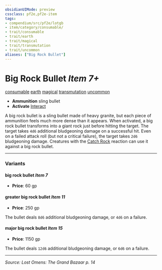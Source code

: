 ```yaml
---
obsidianUIMode: preview
cssclass: pf2e,pf2e-item
tags:
- compendium/src/pf2e/lotgb
- item/category/consumable/
- trait/consumable
- trait/earth
- trait/magical
- trait/transmutation
- trait/uncommon
aliases: ["Big Rock Bullet"]
---
```

# Big Rock Bullet *Item 7+*  
[consumable](consumable.md "Consumable Item Trait")  [earth](earth.md "Earth Energy & Element Trait")  [magical](magical.md "Magical Item Trait")  [transmutation](transmutation.md "Transmutation School Trait")  [uncommon](uncommon.md "Uncommon Rarity Trait")  

- **Ammunition** sling bullet
- **Activate** [Interact](interact.md)

A big rock bullet is a sling bullet made of heavy granite, but each piece of ammunition feels much more dense than it appears. When activated, a big rock bullet transforms into a giant rock just before hitting the target. The target takes `4d6` additional bludgeoning damage on a successful hit. Even on a failed attack roll (but not a critical failure), the target takes `2d6` bludgeoning damage. Creatures with the [Catch Rock](catch-rock.md) reaction can use it against a big rock bullet.

---

### Variants

#### big rock bullet *Item 7*

- **Price**: 60 gp

#### greater big rock bullet *Item 11*

- **Price**: 250 gp

The bullet deals `8d6` additional bludgeoning damage, or `4d6` on a failure.

#### major big rock bullet *Item 15*

- **Price**: 1150 gp

The bullet deals `12d6` additional bludgeoning damage, or `6d6` on a failure.

---
*Source: Lost Omens: The Grand Bazaar p. 14*
